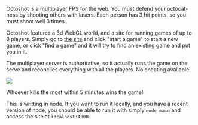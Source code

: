 
Octoshot is a multiplayer FPS for the web. You must defend your octocat-ness by
shooting others with lasers. Each person has 3 hit points, so you must
shoot well 3 times.

Octoshot features a 3d WebGL world, and a site for running games of up
to 8 players. Simply go to [the site](http://octoshot.jlongster.com/) and
click "start a game" to start a new game, or click "find a game" and
it will try to find an existing game and put you in it.

The multiplayer server is authoritative, so it actually runs the game
on the serve and reconciles everything with all the players. No cheating available!

![](http://jlongster.com:4000/img/octo-screen.png)

Whoever kills the most within 5 minutes wins the game!

This is writting in node. If you want to run it locally, and you have a
recent version of node, you should be able to run it with simply `node
main` and access the site at `localhost:4000`.